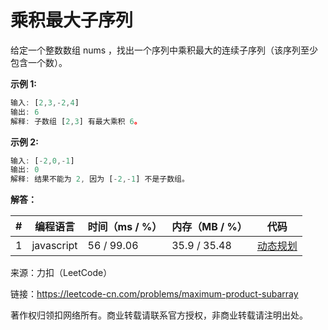 # 乘积最大子序列

给定一个整数数组 nums ，找出一个序列中乘积最大的连续子序列（该序列至少包含一个数）。

**示例 1:**

``` javascript
输入: [2,3,-2,4]
输出: 6
解释: 子数组 [2,3] 有最大乘积 6。
```

**示例 2:**

``` javascript
输入: [-2,0,-1]
输出: 0
解释: 结果不能为 2, 因为 [-2,-1] 不是子数组。
```

**解答：**

**#**|**编程语言**|**时间（ms / %）**|**内存（MB / %）**|**代码**
--|--|--|--|--
1|javascript|56 / 99.06|35.9 / 35.48|[动态规划](./javascript/ac_v1.js)

来源：力扣（LeetCode）

链接：https://leetcode-cn.com/problems/maximum-product-subarray

著作权归领扣网络所有。商业转载请联系官方授权，非商业转载请注明出处。

